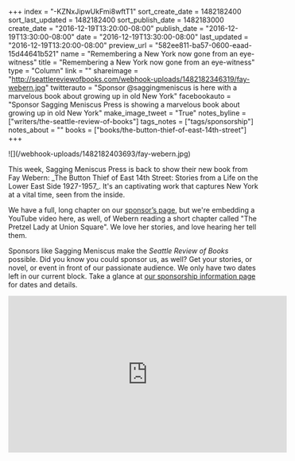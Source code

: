 +++
index = "-KZNxJipwUkFmi8wftT1"
sort_create_date = 1482182400
sort_last_updated = 1482182400
sort_publish_date = 1482183000
create_date = "2016-12-19T13:20:00-08:00"
publish_date = "2016-12-19T13:30:00-08:00"
date = "2016-12-19T13:30:00-08:00"
last_updated = "2016-12-19T13:20:00-08:00"
preview_url = "582ee811-ba57-0600-eaad-15d44641b521"
name = "Remembering a New York now gone from an eye-witness"
title = "Remembering a New York now gone from an eye-witness"
type = "Column"
link = ""
shareimage = "http://seattlereviewofbooks.com/webhook-uploads/1482182346319/fay-webern.jpg"
twitterauto = "Sponsor @saggingmeniscus is here with a marvelous book about growing up in old New York"
facebookauto = "Sponsor Sagging Meniscus Press is showing a marvelous book about growing up in old New York"
make_image_tweet = "True"
notes_byline = ["writers/the-seattle-review-of-books"]
tags_notes = ["tags/sponsorship"]
notes_about = ""
books = ["books/the-button-thief-of-east-14th-street"]
+++
<p class="image-left">![](/webhook-uploads/1482182403693/fay-webern.jpg)</p>

<p class="noindent">This week, Sagging Meniscus Press is back to show their new book from Fay Webern: _The Button Thief of East 14th Street: Stories from a Life on the Lower East Side 1927-1957_. It's an captivating work that captures New York at a vital time, seen from the inside.</p>

We have a full, long chapter on our <a href="http://seattlereviewofbooks.com/sponsorships" title="The Seattle Review of Books - sponsorships">sponsor’s page</a>, but we're embedding a YouTube video here, as well, of Webern reading a short chapter called "The Pretzel Lady at Union Square". We love her stories, and love hearing her tell them. 

<p>Sponsors like Sagging Meniscus make the <em>Seattle Review of Books</em> possible. Did you know you could sponsor us, as well? Get your stories, or novel, or event in front of our passionate audience. We only have two dates left in our current block. Take a glance at <a href="http://seattlereviewofbooks.com/sponsor/">our sponsorship information page</a> for dates and details.</p>

<iframe width="560" height="315" src="https://www.youtube.com/embed/pBek_8W3rsk?list=PLyGaaMZzio3wnWjQnvV8Xxa95Q8aQb4zW" frameborder="0" allowfullscreen></iframe>